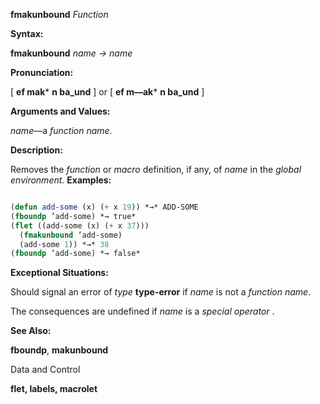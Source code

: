 **fmakunbound** *Function* 



**Syntax:** 



**fmakunbound** *name → name* 



**Pronunciation:** 



[ **ef mak*** **n ba\_und** ] or [ **ef m—ak*** **n ba\_und** ] 



**Arguments and Values:** 



*name*—a *function name*. 



**Description:** 



Removes the *function* or *macro* definition, if any, of *name* in the *global environment*. **Examples:**
```lisp

(defun add-some (x) (+ x 19)) *→* ADD-SOME 
(fboundp ’add-some) *→ true* 
(flet ((add-some (x) (+ x 37))) 
  (fmakunbound ’add-some) 
  (add-some 1)) *→* 38 
(fboundp ’add-some) *→ false* 

```
**Exceptional Situations:** 



Should signal an error of *type* **type-error** if *name* is not a *function name*. 



The consequences are undefined if *name* is a *special operator* . 



**See Also:** 



**fboundp**, **makunbound** 



Data and Control 











**flet, labels, macrolet** 



